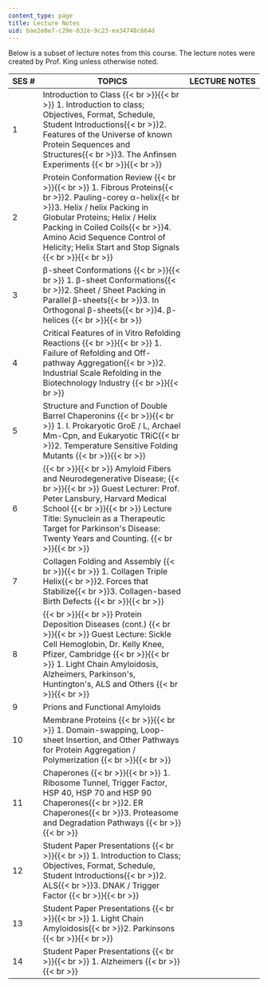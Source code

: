 ```yaml
---
content_type: page
title: Lecture Notes
uid: bae2e0e7-c29e-632e-9c23-ea34748c664d
---
```


Below is a subset of lecture notes from this course. The lecture notes were created by Prof. King unless otherwise noted.

| SES # | TOPICS | LECTURE NOTES |
| --- | --- | --- |
| 1 | Introduction to Class {{< br >}}{{< br >}} 1.  Introduction to class; Objectives, Format, Schedule, Student Introductions{{< br >}}2.  Features of the Universe of known Protein Sequences and Structures{{< br >}}3.  The Anfinsen Experiments {{< br >}}{{< br >}}  | &nbsp; |
| 2 | Protein Conformation Review {{< br >}}{{< br >}} 1.  Fibrous Proteins{{< br >}}2.  Pauling-corey α-helix{{< br >}}3.  Helix / helix Packing in Globular Proteins; Helix / Helix Packing in Coiled Coils{{< br >}}4.  Amino Acid Sequence Control of Helicity; Helix Start and Stop Signals {{< br >}}{{< br >}}  | &nbsp; |
| 3 | β-sheet Conformations {{< br >}}{{< br >}} 1.  β-sheet Conformations{{< br >}}2.  Sheet / Sheet Packing in Parallel β-sheets{{< br >}}3.  In Orthogonal β-sheets{{< br >}}4.  β-helices {{< br >}}{{< br >}}  | &nbsp; |
| 4 | Critical Features of in Vitro Refolding Reactions {{< br >}}{{< br >}} 1.  Failure of Refolding and Off-pathway Aggregation{{< br >}}2.  Industrial Scale Refolding in the Biotechnology Industry {{< br >}}{{< br >}}  | &nbsp; |
| 5 | Structure and Function of Double Barrel Chaperonins {{< br >}}{{< br >}} 1.  I. Prokaryotic GroE / L, Archael Mm-Cpn, and Eukaryotic TRiC{{< br >}}2.  Temperature Sensitive Folding Mutants {{< br >}}{{< br >}}  | &nbsp; |
| 6 |  {{< br >}}{{< br >}} Amyloid Fibers and Neurodegenerative Disease; {{< br >}}{{< br >}} Guest Lecturer: Prof. Peter Lansbury, Harvard Medical School {{< br >}}{{< br >}} Lecture Title: Synuclein as a Therapeutic Target for Parkinson's Disease: Twenty Years and Counting. {{< br >}}{{< br >}}  | &nbsp; |
| 7 | Collagen Folding and Assembly {{< br >}}{{< br >}} 1.  Collagen Triple Helix{{< br >}}2.  Forces that Stabilize{{< br >}}3.  Collagen-based Birth Defects {{< br >}}{{< br >}}  | &nbsp; |
| 8 |  {{< br >}}{{< br >}} Protein Deposition Diseases (cont.) {{< br >}}{{< br >}} Guest Lecture: Sickle Cell Hemoglobin, Dr. Kelly Knee, Pfizer, Cambridge {{< br >}}{{< br >}} 1.  Light Chain Amyloidosis, Alzheimers, Parkinson's, Huntington's, ALS and Others {{< br >}}{{< br >}}  | &nbsp; |
| 9 | Prions and Functional Amyloids | &nbsp; |
| 10 | Membrane Proteins {{< br >}}{{< br >}} 1.  Domain-swapping, Loop-sheet Insertion, and Other Pathways for Protein Aggregation / Polymerization {{< br >}}{{< br >}}  | &nbsp; |
| 11 | Chaperones {{< br >}}{{< br >}} 1.  Ribosome Tunnel, Trigger Factor, HSP 40, HSP 70 and HSP 90 Chaperones{{< br >}}2.  ER Chaperones{{< br >}}3.  Proteasome and Degradation Pathways {{< br >}}{{< br >}}  | &nbsp; |
| 12 | Student Paper Presentations {{< br >}}{{< br >}} 1.  Introduction to Class; Objectives, Format, Schedule, Student Introductions{{< br >}}2.  ALS{{< br >}}3.  DNAK / Trigger Factor {{< br >}}{{< br >}}  | &nbsp; |
| 13 | Student Paper Presentations {{< br >}}{{< br >}} 1.  Light Chain Amyloidosis{{< br >}}2.  Parkinsons {{< br >}}{{< br >}}  | &nbsp; |
| 14 | Student Paper Presentations {{< br >}}{{< br >}} 1.  Alzheimers {{< br >}}{{< br >}}  |
